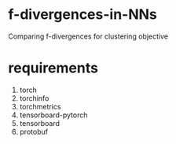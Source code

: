 # f-divergences-in-NNs
Comparing f-divergences for clustering objective

# requirements
1. torch
2. torchinfo
3. torchmetrics
4. tensorboard-pytorch
5. tensorboard
6. protobuf
